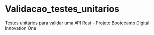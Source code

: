 # Validacao_testes_unitarios
Testes unitários para validar uma API Rest - Projeto Bootecamp Digital Innovation One

